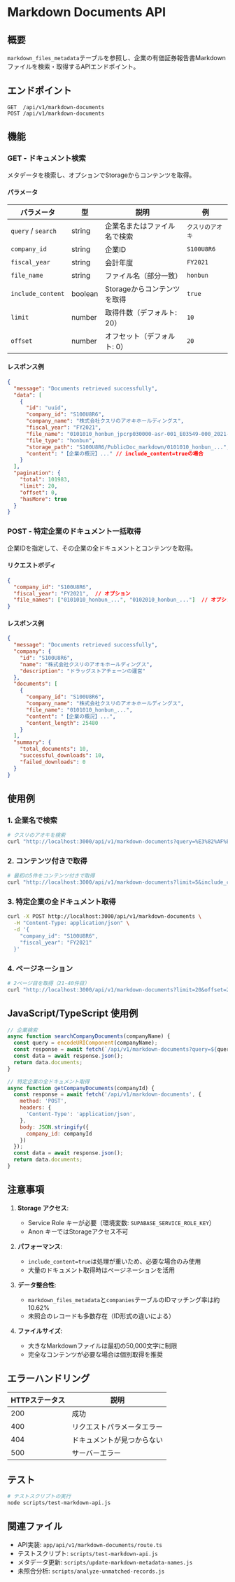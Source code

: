 # Markdown Documents API

## 概要
`markdown_files_metadata`テーブルを参照し、企業の有価証券報告書Markdownファイルを検索・取得するAPIエンドポイント。

## エンドポイント
```
GET  /api/v1/markdown-documents
POST /api/v1/markdown-documents
```

## 機能

### GET - ドキュメント検索
メタデータを検索し、オプションでStorageからコンテンツを取得。

#### パラメータ
| パラメータ | 型 | 説明 | 例 |
|-----------|-----|------|-----|
| `query` / `search` | string | 企業名またはファイル名で検索 | `クスリのアオキ` |
| `company_id` | string | 企業ID | `S100U8R6` |
| `fiscal_year` | string | 会計年度 | `FY2021` |
| `file_name` | string | ファイル名（部分一致） | `honbun` |
| `include_content` | boolean | Storageからコンテンツを取得 | `true` |
| `limit` | number | 取得件数（デフォルト: 20） | `10` |
| `offset` | number | オフセット（デフォルト: 0） | `20` |

#### レスポンス例
```json
{
  "message": "Documents retrieved successfully",
  "data": [
    {
      "id": "uuid",
      "company_id": "S100U8R6",
      "company_name": "株式会社クスリのアオキホールディングス",
      "fiscal_year": "FY2021",
      "file_name": "0101010_honbun_jpcrp030000-asr-001_E03549-000_2021-05-20_01_2021-08-18_ixbrl.md",
      "file_type": "honbun",
      "storage_path": "S100U8R6/PublicDoc_markdown/0101010_honbun_...",
      "content": "【企業の概況】..." // include_content=trueの場合
    }
  ],
  "pagination": {
    "total": 101983,
    "limit": 20,
    "offset": 0,
    "hasMore": true
  }
}
```

### POST - 特定企業のドキュメント一括取得
企業IDを指定して、その企業の全ドキュメントとコンテンツを取得。

#### リクエストボディ
```json
{
  "company_id": "S100U8R6",
  "fiscal_year": "FY2021",  // オプション
  "file_names": ["0101010_honbun_...", "0102010_honbun_..."]  // オプション
}
```

#### レスポンス例
```json
{
  "message": "Documents retrieved successfully",
  "company": {
    "id": "S100U8R6",
    "name": "株式会社クスリのアオキホールディングス",
    "description": "ドラッグストアチェーンの運営"
  },
  "documents": [
    {
      "company_id": "S100U8R6",
      "company_name": "株式会社クスリのアオキホールディングス",
      "file_name": "0101010_honbun_...",
      "content": "【企業の概況】...",
      "content_length": 25480
    }
  ],
  "summary": {
    "total_documents": 10,
    "successful_downloads": 10,
    "failed_downloads": 0
  }
}
```

## 使用例

### 1. 企業名で検索
```bash
# クスリのアオキを検索
curl "http://localhost:3000/api/v1/markdown-documents?query=%E3%82%AF%E3%82%B9%E3%83%AA%E3%81%AE%E3%82%A2%E3%82%AA%E3%82%AD"
```

### 2. コンテンツ付きで取得
```bash
# 最初の5件をコンテンツ付きで取得
curl "http://localhost:3000/api/v1/markdown-documents?limit=5&include_content=true"
```

### 3. 特定企業の全ドキュメント取得
```bash
curl -X POST http://localhost:3000/api/v1/markdown-documents \
  -H "Content-Type: application/json" \
  -d '{
    "company_id": "S100U8R6",
    "fiscal_year": "FY2021"
  }'
```

### 4. ページネーション
```bash
# 2ページ目を取得（21-40件目）
curl "http://localhost:3000/api/v1/markdown-documents?limit=20&offset=20"
```

## JavaScript/TypeScript 使用例

```javascript
// 企業検索
async function searchCompanyDocuments(companyName) {
  const query = encodeURIComponent(companyName);
  const response = await fetch(`/api/v1/markdown-documents?query=${query}&include_content=true`);
  const data = await response.json();
  return data.documents;
}

// 特定企業の全ドキュメント取得
async function getCompanyDocuments(companyId) {
  const response = await fetch('/api/v1/markdown-documents', {
    method: 'POST',
    headers: {
      'Content-Type': 'application/json',
    },
    body: JSON.stringify({
      company_id: companyId
    })
  });
  const data = await response.json();
  return data.documents;
}
```

## 注意事項

1. **Storage アクセス**: 
   - Service Role キーが必要（環境変数: `SUPABASE_SERVICE_ROLE_KEY`）
   - Anon キーではStorageアクセス不可

2. **パフォーマンス**:
   - `include_content=true`は処理が重いため、必要な場合のみ使用
   - 大量のドキュメント取得時はページネーションを活用

3. **データ整合性**:
   - `markdown_files_metadata`と`companies`テーブルのIDマッチング率は約10.62%
   - 未照合のレコードも多数存在（ID形式の違いによる）

4. **ファイルサイズ**:
   - 大きなMarkdownファイルは最初の50,000文字に制限
   - 完全なコンテンツが必要な場合は個別取得を推奨

## エラーハンドリング

| HTTPステータス | 説明 |
|---------------|------|
| 200 | 成功 |
| 400 | リクエストパラメータエラー |
| 404 | ドキュメントが見つからない |
| 500 | サーバーエラー |

## テスト

```bash
# テストスクリプトの実行
node scripts/test-markdown-api.js
```

## 関連ファイル
- API実装: `app/api/v1/markdown-documents/route.ts`
- テストスクリプト: `scripts/test-markdown-api.js`
- メタデータ更新: `scripts/update-markdown-metadata-names.js`
- 未照合分析: `scripts/analyze-unmatched-records.js`